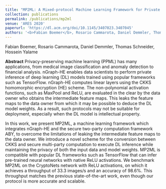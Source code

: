 ```yaml
---
title: "MP2ML: A Mixed-protocol Machine Learning Framework for Private Inference"
collection: publications
permalink: /publications/mp2ml
venue: 'ARES 2020'
paperurl: 'https://dl.acm.org/doi/10.1145/3407023.3407045'
authors: '<b>Fabian Boemer</b>, Rosario Cammarota, Daniel Demmler, Thomas Schneider, Hossein Yalame'
---
```


Fabian Boemer, Rosario Cammarota, Daniel Demmler, Thomas Schneider, Hossein Yalame


**Abstract**
Privacy-preserving machine learning (PPML) has many applications, from medical image classification and anomaly detection to financial analysis. nGraph-HE enables data scientists to perform private inference of deep learning (DL) models trained using popular frameworks such as TensorFlow. nGraph-HE computes linear layers using the CKKS homomorphic encryption (HE) scheme. The non-polynomial activation functions, such as MaxPool and ReLU, are evaluated in the clear by the data owner who obtains the intermediate feature maps. This leaks the feature maps to the data owner from which it may be possible to deduce the DL model weights. As a result, such protocols may not be suitable for deployment, especially when the DL model is intellectual property.

In this work, we present MP2ML, a machine learning framework which integrates nGraph-HE and the secure two-party computation framework ABY, to overcome the limitations of leaking the intermediate feature maps to the data owner. We introduce a novel scheme for the conversion between CKKS and secure multi-party computation to execute DL inference while maintaining the privacy of both the input data and model weights. MP2ML is compatible with popular DL frameworks such as TensorFlow that can infer pre-trained neural networks with native ReLU activations. We benchmark MP2ML on the CryptoNets network with ReLU activations, on which it achieves a throughput of 33.3 images/s and an accuracy of 98.6%. This throughput matches the previous state-of-the-art work, even though our protocol is more accurate and scalable.
